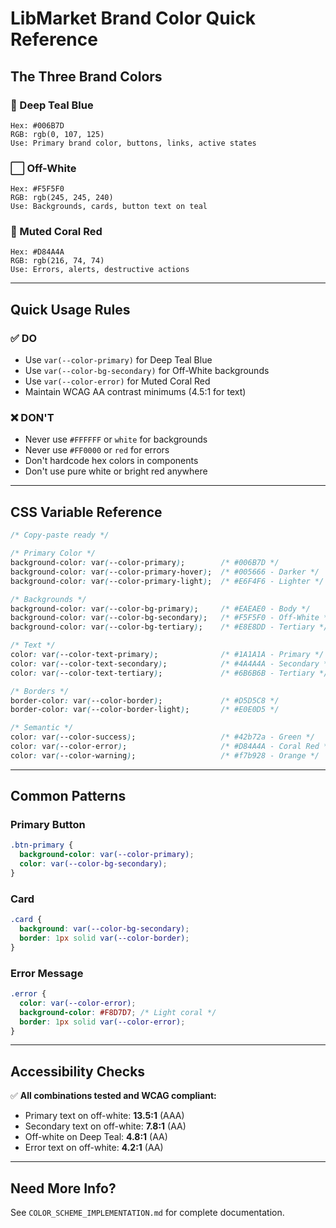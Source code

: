 # LibMarket Brand Color Quick Reference

## The Three Brand Colors

### 🔵 Deep Teal Blue
```
Hex: #006B7D
RGB: rgb(0, 107, 125)
Use: Primary brand color, buttons, links, active states
```

### ⬜ Off-White
```
Hex: #F5F5F0
RGB: rgb(245, 245, 240)
Use: Backgrounds, cards, button text on teal
```

### 🔴 Muted Coral Red
```
Hex: #D84A4A
RGB: rgb(216, 74, 74)
Use: Errors, alerts, destructive actions
```

---

## Quick Usage Rules

### ✅ DO
- Use `var(--color-primary)` for Deep Teal Blue
- Use `var(--color-bg-secondary)` for Off-White backgrounds
- Use `var(--color-error)` for Muted Coral Red
- Maintain WCAG AA contrast minimums (4.5:1 for text)

### ❌ DON'T
- Never use `#FFFFFF` or `white` for backgrounds
- Never use `#FF0000` or `red` for errors
- Don't hardcode hex colors in components
- Don't use pure white or bright red anywhere

---

## CSS Variable Reference

```css
/* Copy-paste ready */

/* Primary Color */
background-color: var(--color-primary);        /* #006B7D */
background-color: var(--color-primary-hover);  /* #005666 - Darker */
background-color: var(--color-primary-light);  /* #E6F4F6 - Lighter */

/* Backgrounds */
background-color: var(--color-bg-primary);     /* #EAEAE0 - Body */
background-color: var(--color-bg-secondary);   /* #F5F5F0 - Off-White */
background-color: var(--color-bg-tertiary);    /* #E8E8DD - Tertiary */

/* Text */
color: var(--color-text-primary);              /* #1A1A1A - Primary */
color: var(--color-text-secondary);            /* #4A4A4A - Secondary */
color: var(--color-text-tertiary);             /* #6B6B6B - Tertiary */

/* Borders */
border-color: var(--color-border);             /* #D5D5C8 */
border-color: var(--color-border-light);       /* #E0E0D5 */

/* Semantic */
color: var(--color-success);                   /* #42b72a - Green */
color: var(--color-error);                     /* #D84A4A - Coral Red */
color: var(--color-warning);                   /* #f7b928 - Orange */
```

---

## Common Patterns

### Primary Button
```css
.btn-primary {
  background-color: var(--color-primary);
  color: var(--color-bg-secondary);
}
```

### Card
```css
.card {
  background: var(--color-bg-secondary);
  border: 1px solid var(--color-border);
}
```

### Error Message
```css
.error {
  color: var(--color-error);
  background-color: #F8D7D7; /* Light coral */
  border: 1px solid var(--color-error);
}
```

---

## Accessibility Checks

✅ **All combinations tested and WCAG compliant:**
- Primary text on off-white: **13.5:1** (AAA)
- Secondary text on off-white: **7.8:1** (AA)
- Off-white on Deep Teal: **4.8:1** (AA)
- Error text on off-white: **4.2:1** (AA)

---

## Need More Info?
See `COLOR_SCHEME_IMPLEMENTATION.md` for complete documentation.

